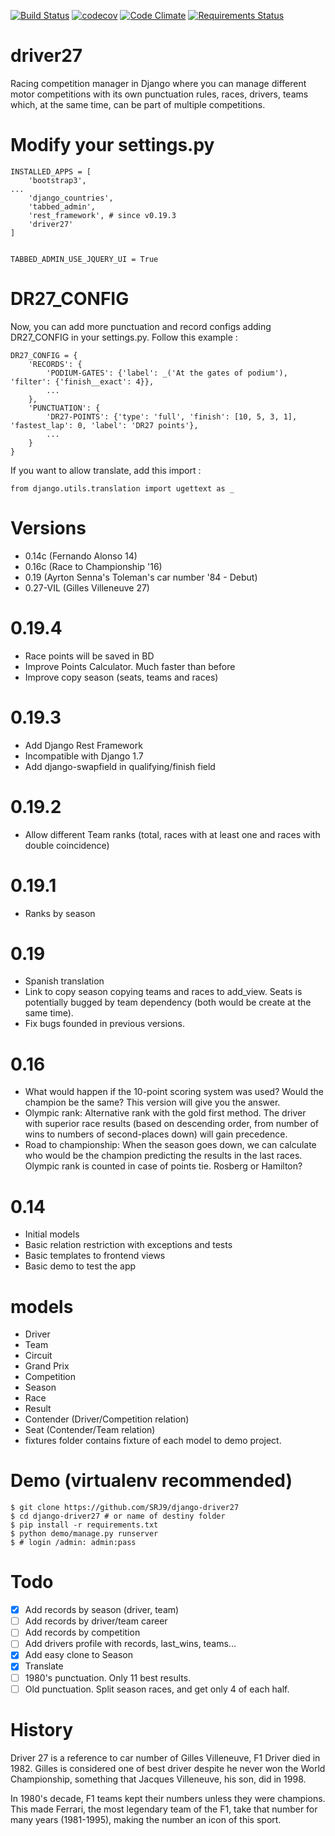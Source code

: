 [![Build
Status](https://travis-ci.org/SRJ9/django-driver27.svg?branch=develop)](https://travis-ci.org/SRJ9/django-driver27)
[![codecov](https://codecov.io/gh/SRJ9/django-driver27/branch/develop/graph/badge.svg)](https://codecov.io/gh/SRJ9/django-driver27)
[![Code
Climate](https://codeclimate.com/github/SRJ9/django-driver27/badges/gpa.svg)](https://codeclimate.com/github/SRJ9/django-driver27)
[![Requirements
Status](https://requires.io/github/SRJ9/django-driver27/requirements.svg?branch=develop)](https://requires.io/github/SRJ9/django-driver27/requirements/?branch=develop)

driver27
========

Racing competition manager in Django where you can manage different
motor competitions with its own punctuation rules, races, drivers, teams
which, at the same time, can be part of multiple competitions.

Modify your settings.py
=======================

    INSTALLED_APPS = [
        'bootstrap3',
    ...
        'django_countries',
        'tabbed_admin',
        'rest_framework', # since v0.19.3
        'driver27'
    ]


    TABBED_ADMIN_USE_JQUERY_UI = True

DR27\_CONFIG
============

Now, you can add more punctuation and record configs adding DR27\_CONFIG
in your settings.py. Follow this example :

    DR27_CONFIG = {
        'RECORDS': {
            'PODIUM-GATES': {'label': _('At the gates of podium'), 'filter': {'finish__exact': 4}},
            ...
        },
        'PUNCTUATION': {
            'DR27-POINTS': {'type': 'full', 'finish': [10, 5, 3, 1], 'fastest_lap': 0, 'label': 'DR27 points'},
            ...
        }
    }

If you want to allow translate, add this import :

    from django.utils.translation import ugettext as _

Versions
========

-   0.14c (Fernando Alonso 14)
-   0.16c (Race to Championship '16)
-   0.19 (Ayrton Senna's Toleman's car number '84 - Debut)
-   0.27-VIL (Gilles Villeneuve 27)

0.19.4
======
-   Race points will be saved in BD
-   Improve Points Calculator. Much faster than before
-   Improve copy season (seats, teams and races)

0.19.3
======
-   Add Django Rest Framework
-   Incompatible with Django 1.7
-   Add django-swapfield in qualifying/finish field

0.19.2
======

-   Allow different Team ranks (total, races with at least one and races with double coincidence)

0.19.1
======

-   Ranks by season

0.19
====

-   Spanish translation
-   Link to copy season copying teams and races to add\_view. Seats is
    potentially bugged by team dependency (both would be create at the
    same time).
-   Fix bugs founded in previous versions.

0.16
====

-   What would happen if the 10-point scoring system was used? Would the
    champion be the same? This version will give you the answer.
-   Olympic rank: Alternative rank with the gold first method. The
    driver with superior race results (based on descending order, from
    number of wins to numbers of second-places down) will gain
    precedence.
-   Road to championship: When the season goes down, we can calculate
    who would be the champion predicting the results in the last races.
    Olympic rank is counted in case of points tie. Rosberg or Hamilton?

0.14
====

-   Initial models
-   Basic relation restriction with exceptions and tests
-   Basic templates to frontend views
-   Basic demo to test the app

models
======

-   Driver
-   Team
-   Circuit
-   Grand Prix
-   Competition
-   Season
-   Race
-   Result
-   Contender (Driver/Competition relation)
-   Seat (Contender/Team relation)
-   fixtures folder contains fixture of each model to demo project.

Demo (virtualenv recommended)
=============================

~~~~ {.sourceCode .bash}
$ git clone https://github.com/SRJ9/django-driver27
$ cd django-driver27 # or name of destiny folder
$ pip install -r requirements.txt
$ python demo/manage.py runserver
$ # login /admin: admin:pass
~~~~

Todo
====

-   [x] Add records by season (driver, team)
-   [ ] Add records by driver/team career
-   [ ] Add records by competition
-   [ ] Add drivers profile with records, last\_wins, teams...
-   [x] Add easy clone to Season
-   [x] Translate
-   [ ] 1980's punctuation. Only 11 best results.
-   [ ] Old punctuation. Split season races, and get only 4 of each
    half.

History
=======

Driver 27 is a reference to car number of Gilles Villeneuve, F1 Driver
died in 1982. Gilles is considered one of best driver despite he never
won the World Championship, something that Jacques Villeneuve, his son,
did in 1998.

In 1980's decade, F1 teams kept their numbers unless they were
champions. This made Ferrari, the most legendary team of the F1, take
that number for many years (1981-1995), making the number an icon of
this sport.
